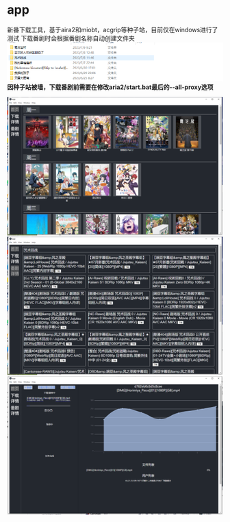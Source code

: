 # app
新番下载工具，基于aira2和miobt，acgrip等种子站，目前仅在windows进行了测试
下载番剧时会根据番剧名称自动创建文件夹
![image text](https://raw.githubusercontent.com/LinneRELLa/ROT/master/imgs/readme4.png)
__因种子站被墙，下载番剧前需要在修改aria2/start.bat最后的--all-proxy选项__

![image text](https://raw.githubusercontent.com/LinneRELLa/ROT/master/imgs/readme1.png)
![image text](https://raw.githubusercontent.com/LinneRELLa/ROT/master/imgs/readme2.png)
![image text](https://raw.githubusercontent.com/LinneRELLa/ROT/master/imgs/readme3.png)